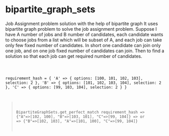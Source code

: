 # bipartite_graph_sets
Job Assignment problem solution with the help of bipartite graph
It uses bipartite graph problem to solve the job assignment problem.
Suppose I have A number of jobs and B number of candidates, each candidate wants to choose jobs from a list which will be subset of A, and each job can take only few fixed number of candidates.
In short one candidate can join only one job, and on one job fixed number of candidates can join. Then to find a solution so that each job can get required number of candidates.

<code>

requirement_hash = {
  'A' => {
    options: [100, 101, 102, 103],
    selection: 2
  },
  'B' => {
    options: [101, 102, 103, 104],
    selection: 2
  },
  'C' => {
    options: [99, 103, 104],
    selection: 2
  }
}



> BipartiteGraphSets.get_perfect_match requirement_hash
=> {"A"=>[102, 100], "B"=>[103, 101], "C"=>[99, 104]}
=>  or
=> {"B"=>[102, 103], "A"=>[101, 100], "C"=>[99, 104]}
</code>

